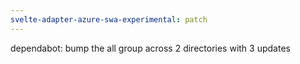 ```yaml
---
svelte-adapter-azure-swa-experimental: patch
---
```


dependabot: bump the all group across 2 directories with 3 updates
